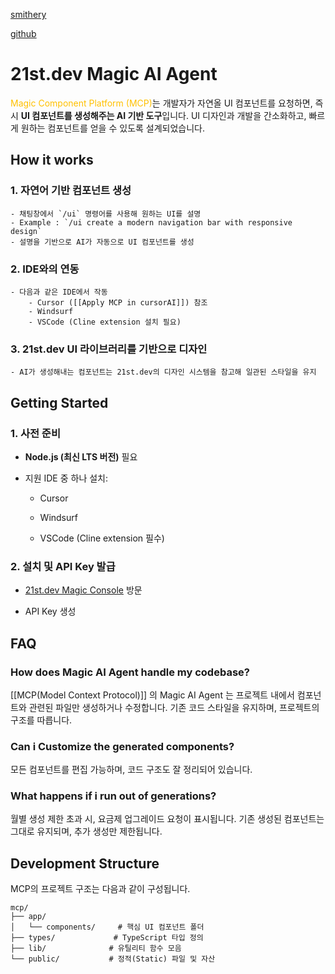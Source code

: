 
[smithery](https://smithery.ai/server/@21st-dev/magic-mcp?code=3bb45f4d-d3cd-4695-8eb4-3f27214caefb)

[github](https://github.com/21st-dev/magic-mcp?tab=readme-ov-file)

# 21st.dev Magic AI Agent

<font color="#ffc000">Magic Component Platform (MCP)</font>는 개발자가 자연올 UI 컴포넌트를 요청하면, 즉시 **UI 컴포넌트를 생성해주는 AI 기반 도구**입니다. UI 디자인과 개발을 간소화하고, 빠르게 원하는 컴포넌트를 얻을 수 있도록 설계되었습니다.

## How it works

### 1. 자연어 기반 컴포넌트 생성
	- 채팅창에서 `/ui` 명령어를 사용해 원하는 UI를 설명
	- Example : `/ui create a modern navigation bar with responsive design`
	- 설명을 기반으로 AI가 자동으로 UI 컴포넌트를 생성

### 2. IDE와의 연동
	- 다음과 같은 IDE에서 작동
		- Cursor ([[Apply MCP in cursorAI]]) 참조
		- Windsurf
		- VSCode (Cline extension 설치 필요)

### 3. 21st.dev UI 라이브러리를 기반으로 디자인
	- AI가 생성해내는 컴포넌트는 21st.dev의 디자인 시스템을 참고해 일관된 스타일을 유지


## Getting Started

### 1. 사전 준비

- **Node.js (최신 LTS 버전)** 필요
    
- 지원 IDE 중 하나 설치:
    
    - Cursor
        
    - Windsurf
        
    - VSCode (Cline extension 필수)
        

### 2. 설치 및 API Key 발급

- [21st.dev Magic Console](https://21st.dev) 방문
    
- API Key 생성

## FAQ

### How does Magic AI Agent handle my codebase?

[[MCP(Model Context Protocol)]] 의 Magic AI Agent 는 프로젝트 내에서 컴포넌트와 관련된 파일만 생성하거나 수정합니다. 기존 코드 스타일을 유지하며, 프로젝트의 구조를 따릅니다.

### Can i Customize the generated components?

모든 컴포넌트를 편집 가능하며, 코드 구조도 잘 정리되어 있습니다.

### What happens if  i run out of generations?

월별 생성 제한 초과 시, 요금제 업그레이드 요청이 표시됩니다.
기존 생성된 컴포넌트는 그대로 유지되며, 추가 생성만 제한됩니다.


## Development Structure

MCP의 프로젝트 구조는 다음과 같이 구성됩니다.

```
mcp/
├── app/
│   └── components/     # 핵심 UI 컴포넌트 폴더
├── types/             # TypeScript 타입 정의
├── lib/              # 유틸리티 함수 모음
└── public/           # 정적(Static) 파일 및 자산
```

